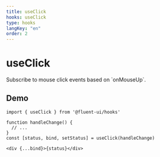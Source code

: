 ```yaml
---
title: useClick
hooks: useClick
type: hooks
langKey: "en"
order: 2
---
```


# useClick

<p class="description">Subscribe to mouse click events based on `onMouseUp`.</p>

## Demo

```tsx
import { useClick } from '@fluent-ui/hooks'

function handleChange() {
  // ...
}
const [status, bind, setStatus] = useClick(handleChange)

<div {...bind}>{status}</div>
```
